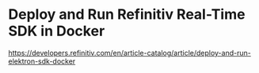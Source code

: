 # Deploy and Run Refinitiv Real-Time SDK in Docker
https://developers.refinitiv.com/en/article-catalog/article/deploy-and-run-elektron-sdk-docker
